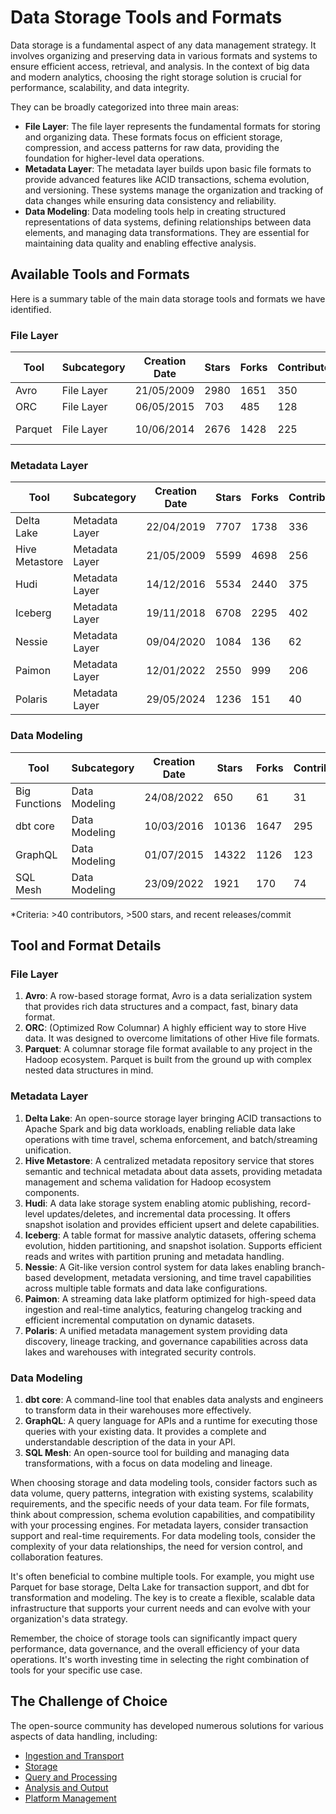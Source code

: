 # Data Storage Tools and Formats

Data storage is a fundamental aspect of any data management strategy. It involves organizing and preserving data in various formats and systems to ensure efficient access, retrieval, and analysis. In the context of big data and modern analytics, choosing the right storage solution is crucial for performance, scalability, and data integrity.

They can be broadly categorized into three main areas:
- **File Layer**: The file layer represents the fundamental formats for storing and organizing data. These formats focus on efficient storage, compression, and access patterns for raw data, providing the foundation for higher-level data operations.
- **Metadata Layer**: The metadata layer builds upon basic file formats to provide advanced features like ACID transactions, schema evolution, and versioning. These systems manage the organization and tracking of data changes while ensuring data consistency and reliability.
- **Data Modeling**: Data modeling tools help in creating structured representations of data systems, defining relationships between data elements, and managing data transformations. They are essential for maintaining data quality and enabling effective analysis.

## Available Tools and Formats

Here is a summary table of the main data storage tools and formats we have identified.

### File Layer

| Tool | Subcategory | Creation Date | Stars | Forks | Contributors | Last Release | Latest Commit | Meets Criteria* | Link |
|---|---|---|---|---|---|---|---|---|---|
| Avro | File Layer | 21/05/2009 | 2980 | 1651 | 350 | 05/08/2024 | 29/12/2024 | Yes | https://github.com/apache/avro |
| ORC | File Layer | 06/05/2015 | 703 | 485 | 128 | 14/11/2024 | 27/12/2024 | Yes | https://github.com/apache/orc |
| Parquet | File Layer | 10/06/2014 | 2676 | 1428 | 225 | 02/12/2024 | 16/12/2024 | Yes | https://github.com/apache/parquet-mr |

### Metadata Layer

| Tool | Subcategory | Creation Date | Stars | Forks | Contributors | Last Release | Latest Commit | Meets Criteria* | Link |
|---|---|---|---|---|---|---|---|---|---|
| Delta Lake | Metadata Layer | 22/04/2019 | 7707 | 1738 | 336 | 20/12/2024 | 21/12/2024 | Yes | https://github.com/delta-io/delta |
| Hive Metastore | Metadata Layer | 21/05/2009 | 5599 | 4698 | 256 | N/A | 23/12/2024 | Yes | https://github.com/apache/hive |
| Hudi | Metadata Layer | 14/12/2016 | 5534 | 2440 | 375 | 11/12/2024 | 28/12/2024 | Yes | https://github.com/apache/hudi |
| Iceberg | Metadata Layer | 19/11/2018 | 6708 | 2295 | 402 | 06/12/2024 | 29/12/2024 | Yes | https://github.com/apache/iceberg |
| Nessie | Metadata Layer | 09/04/2020 | 1084 | 136 | 62 | 18/12/2024 | 29/12/2024 | Yes | https://github.com/projectnessie/nessie |
| Paimon | Metadata Layer | 12/01/2022 | 2550 | 999 | 206 | N/A | 28/12/2024 | Yes | https://github.com/apache/paimon |
| Polaris | Metadata Layer | 29/05/2024 | 1236 | 151 | 40 | N/A | 29/12/2024 | Yes | https://github.com/apache/polaris |

### Data Modeling

| Tool | Subcategory | Creation Date | Stars | Forks | Contributors | Last Release | Latest Commit | Meets Criteria* | Link |
|---|---|---|---|---|---|---|---|---|---|
| Big Functions | Data Modeling | 24/08/2022 | 650 | 61 | 31 | 08/11/2024 | 18/12/2024 | No | https://github.com/unytics/bigfunctions |
| dbt core | Data Modeling | 10/03/2016 | 10136 | 1647 | 295 | 16/12/2024 | 24/12/2024 | Yes | https://github.com/dbt-labs/dbt-core |
| GraphQL | Data Modeling | 01/07/2015 | 14322 | 1126 | 123 | 27/10/2021 | 19/12/2024 | Yes | https://github.com/graphql/graphql-spec |
| SQL Mesh | Data Modeling | 23/09/2022 | 1921 | 170 | 74 | 20/12/2024 | 29/12/2024 | Yes | https://github.com/TobikoData/sqlmesh |

*Criteria: >40 contributors, >500 stars, and recent releases/commit

## Tool and Format Details

### File Layer

1. **Avro**: A row-based storage format, Avro is a data serialization system that provides rich data structures and a compact, fast, binary data format.
2. **ORC**: (Optimized Row Columnar) A highly efficient way to store Hive data. It was designed to overcome limitations of other Hive file formats.
3. **Parquet**: A columnar storage file format available to any project in the Hadoop ecosystem. Parquet is built from the ground up with complex nested data structures in mind.

### Metadata Layer

1. **Delta Lake**: An open-source storage layer bringing ACID transactions to Apache Spark and big data workloads, enabling reliable data lake operations with time travel, schema enforcement, and batch/streaming unification.
2. **Hive Metastore**: A centralized metadata repository service that stores semantic and technical metadata about data assets, providing metadata management and schema validation for Hadoop ecosystem components.
3. **Hudi**: A data lake storage system enabling atomic publishing, record-level updates/deletes, and incremental data processing. It offers snapshot isolation and provides efficient upsert and delete capabilities.
4. **Iceberg**: A table format for massive analytic datasets, offering schema evolution, hidden partitioning, and snapshot isolation. Supports efficient reads and writes with partition pruning and metadata handling.
5. **Nessie**: A Git-like version control system for data lakes enabling branch-based development, metadata versioning, and time travel capabilities across multiple table formats and data lake configurations.
6. **Paimon**: A streaming data lake platform optimized for high-speed data ingestion and real-time analytics, featuring changelog tracking and efficient incremental computation on dynamic datasets.
7. **Polaris**: A unified metadata management system providing data discovery, lineage tracking, and governance capabilities across data lakes and warehouses with integrated security controls.

### Data Modeling

1. **dbt core**: A command-line tool that enables data analysts and engineers to transform data in their warehouses more effectively.
2. **GraphQL**: A query language for APIs and a runtime for executing those queries with your existing data. It provides a complete and understandable description of the data in your API.
3. **SQL Mesh**: An open-source tool for building and managing data transformations, with a focus on data modeling and lineage.

When choosing storage and data modeling tools, consider factors such as data volume, query patterns, integration with existing systems, scalability requirements, and the specific needs of your data team. For file formats, think about compression, schema evolution capabilities, and compatibility with your processing engines. For metadata layers, consider transaction support and real-time requirements. For data modeling tools, consider the complexity of your data relationships, the need for version control, and collaboration features.

It's often beneficial to combine multiple tools. For example, you might use Parquet for base storage, Delta Lake for transaction support, and dbt for transformation and modeling. The key is to create a flexible, scalable data infrastructure that supports your current needs and can evolve with your organization's data strategy.

Remember, the choice of storage tools can significantly impact query performance, data governance, and the overall efficiency of your data operations. It's worth investing time in selecting the right combination of tools for your specific use case.

## The Challenge of Choice
The open-source community has developed numerous solutions for various aspects of data handling, including:
- [Ingestion and Transport](01.ingestion_and_transport.md)
- [Storage](02.storage.md)
- [Query and Processing](03.query_and_processing.md)
- [Analysis and Output](04.analysis_and_output.md)
- [Platform Management](05.platform_management.md)